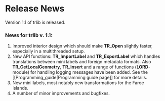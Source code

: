 # Release News #

Version 1.1 of trlib is released.

### News for trlib v. 1.1: ###
1. Improved interior design which should make **TR_Open** slightly faster, especially in a multithreaded setup.
2. New API functions: 
**TR_ImportLabel** and **TR_ExportLabel** which handles translations between mini labels and foreign metadata formats.
Also **TR_GetLocalGeometry**, **TR_Insert** and a range of functions (**LORD**-module) for handling logging messages have been added. See the [[Programming_guide|Programming guide page]] for more details.
3. New mini labels, most notably new transformations for the Faroe Islands.
4. A number of minor improvements and bugfixes.